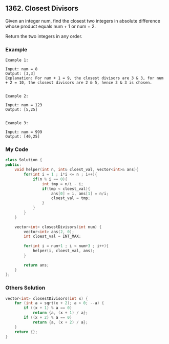 ## 1362. Closest Divisors

Given an integer num, find the closest two integers in absolute difference whose product equals num + 1 or num + 2.

Return the two integers in any order.

### Example
```
Example 1:

Input: num = 8
Output: [3,3]
Explanation: For num + 1 = 9, the closest divisors are 3 & 3, for num + 2 = 10, the closest divisors are 2 & 5, hence 3 & 3 is chosen.


Example 2:

Input: num = 123
Output: [5,25]


Example 3:

Input: num = 999
Output: [40,25]
```

### My Code
```c++
class Solution {
public:
    void helper(int n, int& cloest_val, vector<int>& ans){
        for(int i = 1 ; i*i <= n ; i++){
            if(n % i == 0){
                int tmp = n/i - i;
                if(tmp < cloest_val){
                    ans[0] = i, ans[1] = n/i;
                    cloest_val = tmp;
                }
            }
        }
    }
        
    vector<int> closestDivisors(int num) {
        vector<int> ans(2, 0);
        int cloest_val = INT_MAX;
        
        for(int i = num+1 ; i < num+3 ; i++){
            helper(i, cloest_val, ans);      
        }
        
        return ans;
    }
};
```

### Others Solution
```c++
vector<int> closestDivisors(int x) {
    for (int a = sqrt(x + 2); a > 0; --a) {
        if ((x + 1) % a == 0)
            return {a, (x + 1) / a};
        if ((x + 2) % a == 0)
            return {a, (x + 2) / a};
    }
    return {};
}
```


